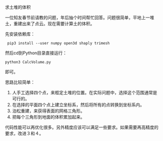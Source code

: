 求土堆的体积

一位知友春节前请教的问题，年后抽个时间帮忙回答。问题很简单，平地上一堆土，重建出来了点云。现在需要计算土的体积。

先安装依赖库：

``` pip3 install --user numpy open3d shaply trimesh```

 然后cd到Python目录直接运行：

```python3 CalcVolume.py```

即可。



思路比较简单：

1.  人手工选择四个点，来框定土堆的位置。在实际问题中，选择这个范围通常是可行的。
2.  在选择的平面四个点上建立坐标系，然后将所有的点转换到坐标系内。
3.  泊松重建，来获得表面的网格三角形。
4.  把每个三角形到地面的体积累加起来。

代码性能可以再优化很多。另外精度应该可以满足一些要求。如果需要再高精度的要求，改进３和４。
